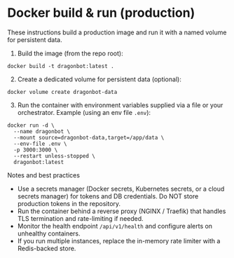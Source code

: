 # Docker build & run (production)

These instructions build a production image and run it with a named volume for persistent data.

1. Build the image (from the repo root):

```pwsh
docker build -t dragonbot:latest .
```

2. Create a dedicated volume for persistent data (optional):

```pwsh
docker volume create dragonbot-data
```

3. Run the container with environment variables supplied via a file or your orchestrator.
   Example (using an env file `.env`):

```pwsh
docker run -d \
  --name dragonbot \
  --mount source=dragonbot-data,target=/app/data \
  --env-file .env \
  -p 3000:3000 \
  --restart unless-stopped \
  dragonbot:latest
```

Notes and best practices
- Use a secrets manager (Docker secrets, Kubernetes secrets, or a cloud secrets manager) for tokens and DB credentials. Do NOT store production tokens in the repository.
- Run the container behind a reverse proxy (NGINX / Traefik) that handles TLS termination and rate-limiting if needed.
- Monitor the health endpoint `/api/v1/health` and configure alerts on unhealthy containers.
- If you run multiple instances, replace the in-memory rate limiter with a Redis-backed store.
